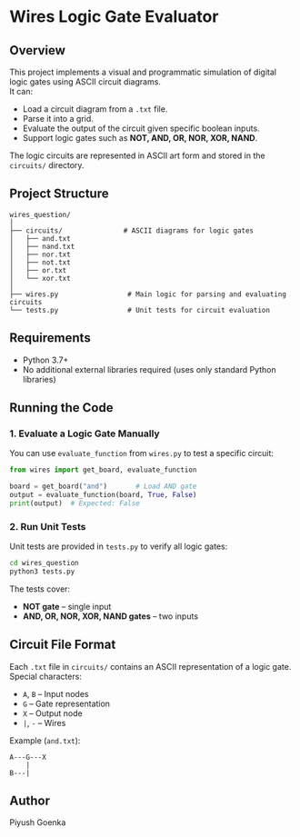  # Wires Logic Gate Evaluator

 ## Overview
 This project implements a visual and programmatic simulation of digital logic gates using ASCII circuit diagrams.  
 It can:
 - Load a circuit diagram from a `.txt` file.
 - Parse it into a grid.
 - Evaluate the output of the circuit given specific boolean inputs.
 - Support logic gates such as **NOT, AND, OR, NOR, XOR, NAND**.

 The logic circuits are represented in ASCII art form and stored in the `circuits/` directory.

 ## Project Structure
 ```
 wires_question/
 │
 ├── circuits/               # ASCII diagrams for logic gates
 │   ├── and.txt
 │   ├── nand.txt
 │   ├── nor.txt
 │   ├── not.txt
 │   ├── or.txt
 │   └── xor.txt
 │
 ├── wires.py                 # Main logic for parsing and evaluating circuits
 └── tests.py                 # Unit tests for circuit evaluation
 ```

 ## Requirements
 - Python 3.7+
 - No additional external libraries required (uses only standard Python libraries)

 ## Running the Code

 ### 1. Evaluate a Logic Gate Manually
 You can use `evaluate_function` from `wires.py` to test a specific circuit:
 ```python
 from wires import get_board, evaluate_function

 board = get_board("and")       # Load AND gate
 output = evaluate_function(board, True, False)
 print(output)  # Expected: False
 ```

 ### 2. Run Unit Tests
 Unit tests are provided in `tests.py` to verify all logic gates:
 ```bash
 cd wires_question
 python3 tests.py
 ```

 The tests cover:
 - **NOT gate** – single input
 - **AND, OR, NOR, XOR, NAND gates** – two inputs

 ## Circuit File Format
 Each `.txt` file in `circuits/` contains an ASCII representation of a logic gate.  
 Special characters:
 - `A`, `B` – Input nodes
 - `G` – Gate representation
 - `X` – Output node
 - `|`, `-` – Wires

 Example (`and.txt`):
 ```
 A---G---X
     |
 B---|
 ```

 ## Author
 Piyush Goenka
